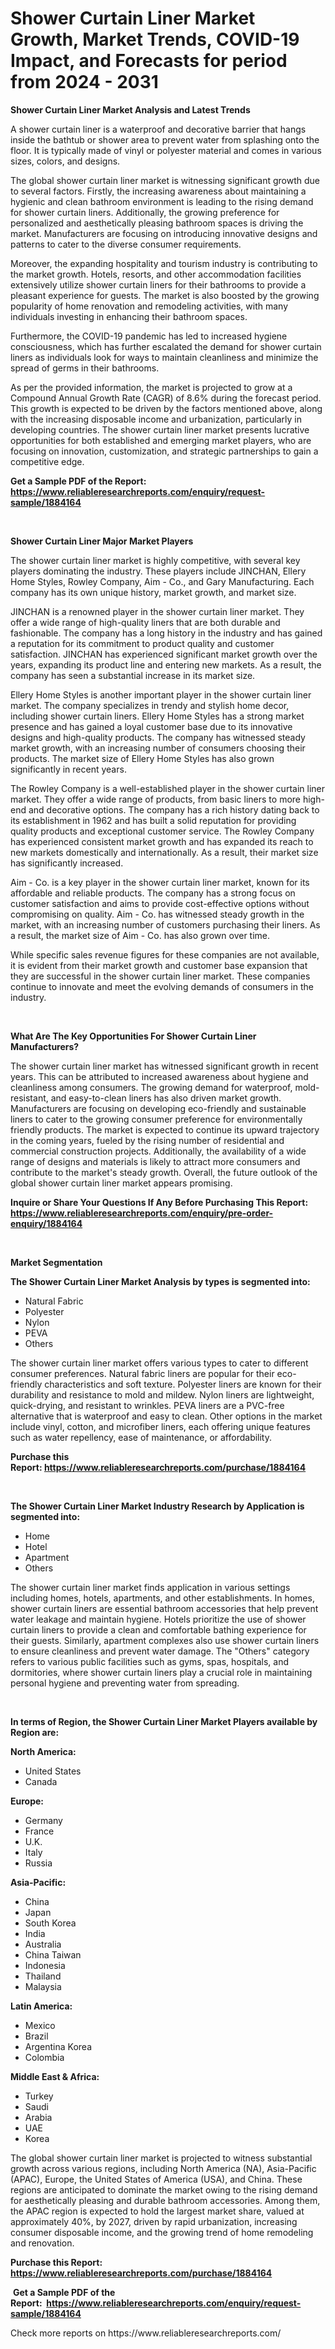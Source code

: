 <p><h1>Shower Curtain Liner Market Growth, Market Trends, COVID-19 Impact, and Forecasts for period from 2024 - 2031</h1></p><p><strong>Shower Curtain Liner Market Analysis and Latest Trends</strong></p>
<p><p>A shower curtain liner is a waterproof and decorative barrier that hangs inside the bathtub or shower area to prevent water from splashing onto the floor. It is typically made of vinyl or polyester material and comes in various sizes, colors, and designs.</p><p>The global shower curtain liner market is witnessing significant growth due to several factors. Firstly, the increasing awareness about maintaining a hygienic and clean bathroom environment is leading to the rising demand for shower curtain liners. Additionally, the growing preference for personalized and aesthetically pleasing bathroom spaces is driving the market. Manufacturers are focusing on introducing innovative designs and patterns to cater to the diverse consumer requirements.</p><p>Moreover, the expanding hospitality and tourism industry is contributing to the market growth. Hotels, resorts, and other accommodation facilities extensively utilize shower curtain liners for their bathrooms to provide a pleasant experience for guests. The market is also boosted by the growing popularity of home renovation and remodeling activities, with many individuals investing in enhancing their bathroom spaces.</p><p>Furthermore, the COVID-19 pandemic has led to increased hygiene consciousness, which has further escalated the demand for shower curtain liners as individuals look for ways to maintain cleanliness and minimize the spread of germs in their bathrooms.</p><p>As per the provided information, the market is projected to grow at a Compound Annual Growth Rate (CAGR) of 8.6% during the forecast period. This growth is expected to be driven by the factors mentioned above, along with the increasing disposable income and urbanization, particularly in developing countries. The shower curtain liner market presents lucrative opportunities for both established and emerging market players, who are focusing on innovation, customization, and strategic partnerships to gain a competitive edge.</p></p>
<p><strong>Get a Sample PDF of the Report:&nbsp; <a href="https://www.reliableresearchreports.com/enquiry/request-sample/1884164">https://www.reliableresearchreports.com/enquiry/request-sample/1884164</a></strong></p>
<p>&nbsp;</p>
<p><strong>Shower Curtain Liner Major Market Players</strong></p>
<p><p>The shower curtain liner market is highly competitive, with several key players dominating the industry. These players include JINCHAN, Ellery Home Styles, Rowley Company, Aim - Co., and Gary Manufacturing. Each company has its own unique history, market growth, and market size.</p><p>JINCHAN is a renowned player in the shower curtain liner market. They offer a wide range of high-quality liners that are both durable and fashionable. The company has a long history in the industry and has gained a reputation for its commitment to product quality and customer satisfaction. JINCHAN has experienced significant market growth over the years, expanding its product line and entering new markets. As a result, the company has seen a substantial increase in its market size.</p><p>Ellery Home Styles is another important player in the shower curtain liner market. The company specializes in trendy and stylish home decor, including shower curtain liners. Ellery Home Styles has a strong market presence and has gained a loyal customer base due to its innovative designs and high-quality products. The company has witnessed steady market growth, with an increasing number of consumers choosing their products. The market size of Ellery Home Styles has also grown significantly in recent years.</p><p>The Rowley Company is a well-established player in the shower curtain liner market. They offer a wide range of products, from basic liners to more high-end and decorative options. The company has a rich history dating back to its establishment in 1962 and has built a solid reputation for providing quality products and exceptional customer service. The Rowley Company has experienced consistent market growth and has expanded its reach to new markets domestically and internationally. As a result, their market size has significantly increased.</p><p>Aim - Co. is a key player in the shower curtain liner market, known for its affordable and reliable products. The company has a strong focus on customer satisfaction and aims to provide cost-effective options without compromising on quality. Aim - Co. has witnessed steady growth in the market, with an increasing number of customers purchasing their liners. As a result, the market size of Aim - Co. has also grown over time.</p><p>While specific sales revenue figures for these companies are not available, it is evident from their market growth and customer base expansion that they are successful in the shower curtain liner market. These companies continue to innovate and meet the evolving demands of consumers in the industry.</p></p>
<p>&nbsp;</p>
<p><strong>What Are The Key Opportunities For Shower Curtain Liner Manufacturers?</strong></p>
<p><p>The shower curtain liner market has witnessed significant growth in recent years. This can be attributed to increased awareness about hygiene and cleanliness among consumers. The growing demand for waterproof, mold-resistant, and easy-to-clean liners has also driven market growth. Manufacturers are focusing on developing eco-friendly and sustainable liners to cater to the growing consumer preference for environmentally friendly products. The market is expected to continue its upward trajectory in the coming years, fueled by the rising number of residential and commercial construction projects. Additionally, the availability of a wide range of designs and materials is likely to attract more consumers and contribute to the market's steady growth. Overall, the future outlook of the global shower curtain liner market appears promising.</p></p>
<p><strong>Inquire or Share Your Questions If Any Before Purchasing This Report: <a href="https://www.reliableresearchreports.com/enquiry/pre-order-enquiry/1884164">https://www.reliableresearchreports.com/enquiry/pre-order-enquiry/1884164</a></strong></p>
<p>&nbsp;</p>
<p><strong>Market Segmentation</strong></p>
<p><strong>The Shower Curtain Liner Market Analysis by types is segmented into:</strong></p>
<p><ul><li>Natural Fabric</li><li>Polyester</li><li>Nylon</li><li>PEVA</li><li>Others</li></ul></p>
<p><p>The shower curtain liner market offers various types to cater to different consumer preferences. Natural fabric liners are popular for their eco-friendly characteristics and soft texture. Polyester liners are known for their durability and resistance to mold and mildew. Nylon liners are lightweight, quick-drying, and resistant to wrinkles. PEVA liners are a PVC-free alternative that is waterproof and easy to clean. Other options in the market include vinyl, cotton, and microfiber liners, each offering unique features such as water repellency, ease of maintenance, or affordability.</p></p>
<p><strong>Purchase this Report:&nbsp;<a href="https://www.reliableresearchreports.com/purchase/1884164">https://www.reliableresearchreports.com/purchase/1884164</a></strong></p>
<p>&nbsp;</p>
<p><strong>The Shower Curtain Liner Market Industry Research by Application is segmented into:</strong></p>
<p><ul><li>Home</li><li>Hotel</li><li>Apartment</li><li>Others</li></ul></p>
<p><p>The shower curtain liner market finds application in various settings including homes, hotels, apartments, and other establishments. In homes, shower curtain liners are essential bathroom accessories that help prevent water leakage and maintain hygiene. Hotels prioritize the use of shower curtain liners to provide a clean and comfortable bathing experience for their guests. Similarly, apartment complexes also use shower curtain liners to ensure cleanliness and prevent water damage. The "Others" category refers to various public facilities such as gyms, spas, hospitals, and dormitories, where shower curtain liners play a crucial role in maintaining personal hygiene and preventing water from spreading.</p></p>
<p>&nbsp;</p>
<p><strong>In terms of Region, the Shower Curtain Liner Market Players available by Region are:</strong></p>
<p>
    <p> <strong> North America: </strong>
        <ul>
            <li>United States</li>
            <li>Canada</li>
        </ul>
        </p> 
    <p> <strong> Europe: </strong>
        <ul>
            <li>Germany</li>
            <li>France</li>
            <li>U.K.</li>
            <li>Italy</li>
            <li>Russia</li>
        </ul>
        </p> 
    <p> <strong> Asia-Pacific: </strong>
        <ul>
            <li>China</li>
            <li>Japan</li>
            <li>South Korea</li>
            <li>India</li>
            <li>Australia</li>
            <li>China Taiwan</li>
            <li>Indonesia</li>
            <li>Thailand</li>
            <li>Malaysia</li>
        </ul>
        </p> 
    <p> <strong> Latin America: </strong>
        <ul>
            <li>Mexico</li>
            <li>Brazil</li>
            <li>Argentina Korea</li>
            <li>Colombia</li>
        </ul>
        </p> 
    <p> <strong> Middle East & Africa: </strong>
        <ul>
            <li>Turkey</li>
            <li>Saudi</li>
            <li>Arabia</li>
            <li>UAE</li>
            <li>Korea</li>
        </ul>
    </p>
    </p>
<p><p>The global shower curtain liner market is projected to witness substantial growth across various regions, including North America (NA), Asia-Pacific (APAC), Europe, the United States of America (USA), and China. These regions are anticipated to dominate the market owing to the rising demand for aesthetically pleasing and durable bathroom accessories. Among them, the APAC region is expected to hold the largest market share, valued at approximately 40%, by 2027, driven by rapid urbanization, increasing consumer disposable income, and the growing trend of home remodeling and renovation.</p></p>
<p><strong>Purchase this Report: <a href="https://www.reliableresearchreports.com/purchase/1884164">https://www.reliableresearchreports.com/purchase/1884164</a></strong></p>
<p>&nbsp;<strong>Get a Sample PDF of the Report:&nbsp;&nbsp;<a href="https://www.reliableresearchreports.com/enquiry/request-sample/1884164">https://www.reliableresearchreports.com/enquiry/request-sample/1884164</a></strong></p>
<p><strong></strong></p>
<p>Check more reports on https://www.reliableresearchreports.com/</p>